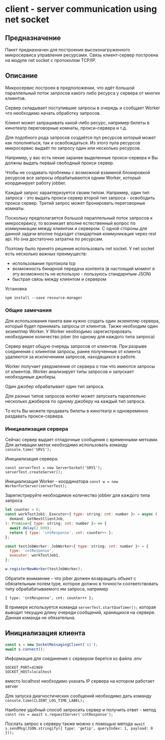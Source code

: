 # client - server communication using net socket

## Предназначение

Пакет предназначен для построения высоконагруженного микросервиса управления ресурсами. Связь клиент-сервер построена на модуле net socket с протоколом TCP/IP.

## Описание

Микросервис построен в предположении, что идёт большой параллельный поток запросов какого либо ресурса у сервера от многих клиентов.

Сервер складывает поступившие запросы в очередь и сообщает Worker что необходимо начать обработку запросов.

Клиент может запрашивать какой-либо ресурс, например билеты в кинотеатр переговорные комнаты, прокси-сервера и т.д.

Для подобного рода запросов создаётся пул ресурсов который может как пополняться, так и освобождаться.  Из этого пула ресурсов микросервис выдаёт по запросу один или несколько ресурсов.

Например, у вас есть некие заранее выделенные прокси-сервера и Вы должны выдать первый свободный прокси сервер.

Чтобы не создавать проблемы с возможной взаимной блокировкой ресурсов все запросы обрабатываются одним Worker, который координирует работу jobber.

Каждый запрос характеризуется своим типом. Например, один тип запроса - это выдать прокси сервер второй тип запроса - освободить прокси сервер. Третий запрос может бронировать переговорные комнаты.

Поскольку предполагается большой параллельный поток запросов к микросервису, то возникает вполне естественный вопрос по коммуникации между клиентом и сервером.
С одной стороны для данной задачи вполне подходит стандартная коммуникация через rest api.  Но она достаточно затратна по ресурсам.

Поэтому было принято решение использовать net socket. У net socket  есть несколько важных преимуществ:
- использование протокола tcp
- возможность бинарной передачи контента (в настоящий момент я эту возможность не использую - пользуюсь стандарнтым JSON)
- быстрая связь между клиентом и  сервером

Установка
```shell
npm install --save resource-manager
```

### Общие замечания

Для использования пакета вам нужно создать один экземпляр сервера, который будет принимать запросы от клиентов. Также необходим один экземпляр Worker. У Worker необходимо зарегистрировать необходимое количество jober (по одному для каждого типа запроса)

Сервер ведет общую очередь запросов от клиентов. При разрыве соединения с клиентом запросы, ранее полученные от клиента удаляются за исключением запросов, находящихся в работе.

Worker получает уведомления от сервера о том что имеются запросы от клиентов.
Worker анализирует типы запросов и запускает необходимые джоберы.

Один джобер обрабатывает один тип запроса.

Для разных типов запросов worker может запускать параллельно несколько джоберов по одному джоберу на каждый тип запроса.

То есть Вы можете продавать билеты в кинотеатр и одновременно раздавать прокси-сервера.


### Инициализация сервера

Сейчас сервер выдает отладочные сообщения с временными метками. Для активации меток необходимо использовать команду 
```console.time('SRV1');```

Инициализация сервера:

```
const serverTest = new ServerSocket('SRV1');
serverTest.createServer();
```

Инициализация Worker - координатора
```const w = new WorkerForServer(serverTest);```

Зарегистрируйте необходимое количество jobber для каждого типа запроса
```js
let counter = 0;
const workTestJob1: Executor<{ type: string; cnt: number }> = async (
  demand: GetNextClientJob,
): Promise<{ type: string; cnt: number }> => {
  await delay(2_000);
  return { type: 'cntResponse', cnt: counter++ };
};

const testJobWorker: JobWorker<{ type: string; cnt: number }> = {
  type: 'cntResponse',
  executor: workTestJob1,
};

w.registerNewWorker(testJobWorker);
```

Обратите внимаение - что jober  должен возвращать объект с обязательным   полем type, которое должно в точности соответствовать типу обрабабатываемого им запроса, например 

```{ type: 'cntResponse', cnt: counter++ };```

В примере используется команда ```serverTest.startQueTimer();``` которая выводит текущую длину очереди сообщений, хранящихся на сервере. Данная команда не обязательна.

## Инициализация клиента

```js
const s = new SocketMessagingClient('s1');
await s.connect();
```
Информация для соединения с сервером берется из файла .env

```dotenv
SOCKET_PORT=41969
SOCKET_HOST=localhost
```

вместо localhost необходимо указать IP сервера на котором работает server

Для запуска диагностических сообщений необходимо дать команду ```console.time(CLIENT_LOG_TIME_LABEL);```

Наиболее удобный способ запросить сервер и получить ответ - метод ```const res = await s.requestServer('cntResponse');```

Послать запрос к серверу также можно с помощью метода ```await s.sendMsg(JSON.stringify({ type: 'getip', queryIndex: 1, payload: 0 }));```
